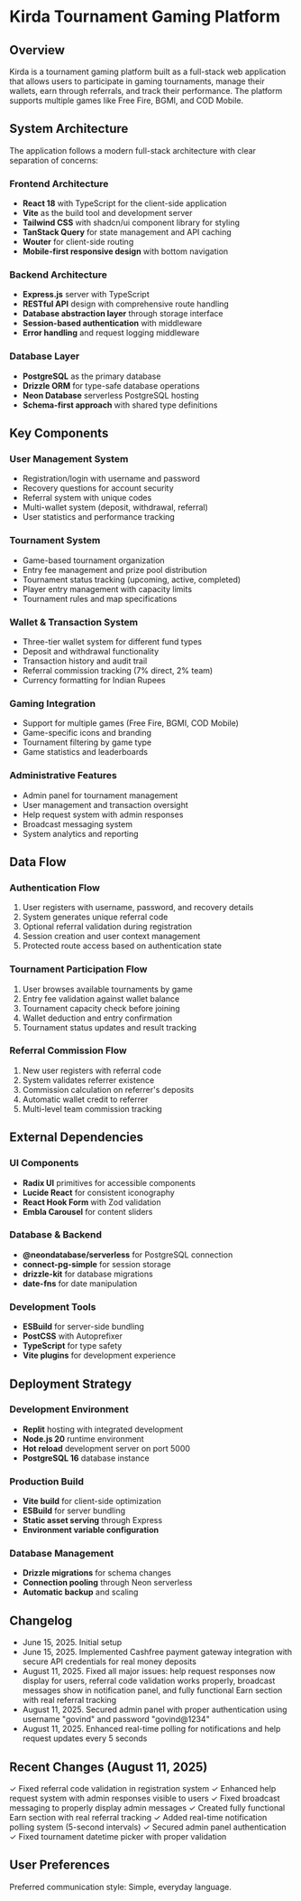 # Kirda Tournament Gaming Platform

## Overview
Kirda is a tournament gaming platform built as a full-stack web application that allows users to participate in gaming tournaments, manage their wallets, earn through referrals, and track their performance. The platform supports multiple games like Free Fire, BGMI, and COD Mobile.

## System Architecture
The application follows a modern full-stack architecture with clear separation of concerns:

### Frontend Architecture
- **React 18** with TypeScript for the client-side application
- **Vite** as the build tool and development server
- **Tailwind CSS** with shadcn/ui component library for styling
- **TanStack Query** for state management and API caching
- **Wouter** for client-side routing
- **Mobile-first responsive design** with bottom navigation

### Backend Architecture
- **Express.js** server with TypeScript
- **RESTful API** design with comprehensive route handling
- **Database abstraction layer** through storage interface
- **Session-based authentication** with middleware
- **Error handling** and request logging middleware

### Database Layer
- **PostgreSQL** as the primary database
- **Drizzle ORM** for type-safe database operations
- **Neon Database** serverless PostgreSQL hosting
- **Schema-first approach** with shared type definitions

## Key Components

### User Management System
- Registration/login with username and password
- Recovery questions for account security
- Referral system with unique codes
- Multi-wallet system (deposit, withdrawal, referral)
- User statistics and performance tracking

### Tournament System
- Game-based tournament organization
- Entry fee management and prize pool distribution
- Tournament status tracking (upcoming, active, completed)
- Player entry management with capacity limits
- Tournament rules and map specifications

### Wallet & Transaction System
- Three-tier wallet system for different fund types
- Deposit and withdrawal functionality
- Transaction history and audit trail
- Referral commission tracking (7% direct, 2% team)
- Currency formatting for Indian Rupees

### Gaming Integration
- Support for multiple games (Free Fire, BGMI, COD Mobile)
- Game-specific icons and branding
- Tournament filtering by game type
- Game statistics and leaderboards

### Administrative Features
- Admin panel for tournament management
- User management and transaction oversight
- Help request system with admin responses
- Broadcast messaging system
- System analytics and reporting

## Data Flow

### Authentication Flow
1. User registers with username, password, and recovery details
2. System generates unique referral code
3. Optional referral validation during registration
4. Session creation and user context management
5. Protected route access based on authentication state

### Tournament Participation Flow
1. User browses available tournaments by game
2. Entry fee validation against wallet balance
3. Tournament capacity check before joining
4. Wallet deduction and entry confirmation
5. Tournament status updates and result tracking

### Referral Commission Flow
1. New user registers with referral code
2. System validates referrer existence
3. Commission calculation on referrer's deposits
4. Automatic wallet credit to referrer
5. Multi-level team commission tracking

## External Dependencies

### UI Components
- **Radix UI** primitives for accessible components
- **Lucide React** for consistent iconography
- **React Hook Form** with Zod validation
- **Embla Carousel** for content sliders

### Database & Backend
- **@neondatabase/serverless** for PostgreSQL connection
- **connect-pg-simple** for session storage
- **drizzle-kit** for database migrations
- **date-fns** for date manipulation

### Development Tools
- **ESBuild** for server-side bundling
- **PostCSS** with Autoprefixer
- **TypeScript** for type safety
- **Vite plugins** for development experience

## Deployment Strategy

### Development Environment
- **Replit** hosting with integrated development
- **Node.js 20** runtime environment
- **Hot reload** development server on port 5000
- **PostgreSQL 16** database instance

### Production Build
- **Vite build** for client-side optimization
- **ESBuild** for server bundling
- **Static asset serving** through Express
- **Environment variable configuration**

### Database Management
- **Drizzle migrations** for schema changes
- **Connection pooling** through Neon serverless
- **Automatic backup** and scaling

## Changelog
- June 15, 2025. Initial setup
- June 15, 2025. Implemented Cashfree payment gateway integration with secure API credentials for real money deposits
- August 11, 2025. Fixed all major issues: help request responses now display for users, referral code validation works properly, broadcast messages show in notification panel, and fully functional Earn section with real referral tracking
- August 11, 2025. Secured admin panel with proper authentication using username "govind" and password "govind@1234"
- August 11, 2025. Enhanced real-time polling for notifications and help request updates every 5 seconds

## Recent Changes (August 11, 2025)
✓ Fixed referral code validation in registration system
✓ Enhanced help request system with admin responses visible to users
✓ Fixed broadcast messaging to properly display admin messages
✓ Created fully functional Earn section with real referral tracking
✓ Added real-time notification polling system (5-second intervals)
✓ Secured admin panel authentication
✓ Fixed tournament datetime picker with proper validation

## User Preferences
Preferred communication style: Simple, everyday language.